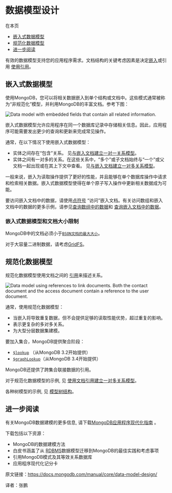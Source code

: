 # 数据模型设计

在本页

- [嵌入式数据模型](https://docs.mongodb.com/manual/core/data-model-design/#embedded-data-models)
- [规范化数据模型](https://docs.mongodb.com/manual/core/data-model-design/#normalized-data-models)
- [进一步阅读](https://docs.mongodb.com/manual/core/data-model-design/#further-reading)


有效的数据模型支持您的应用程序需求。文档结构的关键考虑因素是决定[嵌入](https://docs.mongodb.com/manual/core/data-model-design/#data-modeling-embedding)或引用 [使用引用](https://docs.mongodb.com/manual/core/data-model-design/#data-modeling-referencing)。



## 嵌入式数据模型


使用MongoDB，您可以将相关数据嵌入到单个结构或文档中。这些模式通常被称为“非规范化”模型，并利用MongoDB的丰富文档。参考下图：

![Data model with embedded fields that contain all related information.](https://docs.mongodb.com/manual/_images/data-model-denormalized.bakedsvg.svg)

嵌入式数据模型允许应用程序在同一个数据库记录中存储相关信息。因此，应用程序可能需要发出更少的查询和更新来完成常见操作。

通常，在以下情况下使用嵌入式数据模型：

- 实体之间存在“包含”关系。 见[与嵌入文档建立一对一关系模型](https://docs.mongodb.com/manual/tutorial/model-embedded-one-to-one-relationships-between-documents/#data-modeling-example-one-to-one)。
- 实体之间有一对多的关系。在这些关系中，“多个”或子文档始终与“一个”或父文档一起出现或在其上下文中查看。 见[与嵌入文档建立一对多关系模型](https://docs.mongodb.com/manual/tutorial/model-embedded-one-to-many-relationships-between-documents/#data-modeling-example-one-to-many)。

一般来说，嵌入为读取操作提供了更好的性能，并且能够在单个数据库操作中请求和检索相关数据。嵌入式数据模型使得在单个原子写入操作中更新相关数据成为可能。

要访问嵌入文档中的数据，请使用[点符号](https://docs.mongodb.com/manual/reference/glossary/#term-dot-notation) “访问”嵌入文档。有关访问数组和嵌入文档中的数据的更多示例，请参见[查询数组中的数据](https://docs.mongodb.com/manual/tutorial/query-arrays/#read-operations-arrays)和 [查询嵌入文档中的数据](https://docs.mongodb.com/manual/tutorial/query-embedded-documents/#read-operations-embedded-documents)。



### 嵌入式数据模型和文档大小限制


MongoDB中的文档必须小于[`BSON文档的最大大小`](https://docs.mongodb.com/manual/reference/limits/#BSON-Document-Size)。

对于大容量二进制数据，请考虑[GridFS](https://docs.mongodb.com/manual/core/gridfs/)。



## 规范化数据模型


规范化数据模型使用文档之间的 [引用](https://docs.mongodb.com/manual/reference/database-references/)来描述关系。

![Data model using references to link documents. Both the ``contact`` document and the ``access`` document contain a reference to the ``user`` document.](https://docs.mongodb.com/manual/_images/data-model-normalized.bakedsvg.svg)

通常，使用规范化数据模型：

- 当嵌入将导致重复数据，但不会提供足够的读取性能优势，超过重复的影响。
- 表示更复杂的多对多关系。
- 为大型分层数据集建模。

要加入集合，MongoDB提供聚合阶段：

- [`$lookup`](https://docs.mongodb.com/manual/reference/operator/aggregation/lookup/#pipe._S_lookup) （从MongoDB 3.2开始提供）
- [`$graphLookup`](https://docs.mongodb.com/manual/reference/operator/aggregation/graphLookup/#pipe._S_graphLookup)（从MongoDB 3.4开始提供）

MongoDB还提供了跨集合联接数据的引用。

对于规范化数据模型的示例, 见 [使用文档引用建立一对多关系模型](https://docs.mongodb.com/manual/tutorial/model-referenced-one-to-many-relationships-between-documents/#data-modeling-publisher-and-books)。

各种树模型的示例, 见 [模型树结构](https://docs.mongodb.com/manual/applications/data-models-tree-structures/)。


## 进一步阅读


有关MongoDB数据建模的更多信息, 请下载[MongoDB应用程序现代化指南](https://www.mongodb.com/modernize?tck=docs_server) 。

下载包括以下资源：

- MongoDB的数据建模方法
- 白皮书涵盖了从 [RDBMS](https://docs.mongodb.com/manual/reference/glossary/#term-rdbms)数据模型迁移到MongoDB的最佳实践和考虑事项
- 引用MongoDB模式及其等效关系数据库
- 应用程序现代化记分卡



原文链接：https://docs.mongodb.com/manual/core/data-model-design/

译者：张鹏

